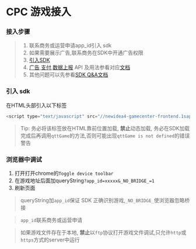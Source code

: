 # CPC 游戏接入

### 接入步骤
> 1. 联系商务或运营申请app_id引入 sdk
> 2. 如果需要展示广告,联系商务在SDK中开通广告权限
> 3. [引入SDK](#引入-sdk)
> 4. [广告](./游戏广告接入文档.md),[支付](./游戏支付接入文档.md),[数据上报](./SDK数据上报接入文档.md) API 及用法参看对应[文档](./README.md)
> 5. 其他问题可以先参看[SDK Q&A文档](./SDK_Q&A.md)

### 引入 sdk

在HTML头部引入以下标签

```javascript
<script type="text/javascript" src="//newidea4-gamecenter-frontend.1sapp.com/sdk/prod/h5.v1.0.0.js?spread=required"></script>
```

> Tip: 务必将该标签放在HTML靠前位置加载, **禁止**动态加载, 务必在SDK加载完成后再调用`qttGame`的方法,否则可能出现`qttGame is not defined`的错误警告

### 浏览器中调试

1. 打开打开chrome的`Toggle device toolbar`
2. 在游戏地址后面加queryString`?app_id=xxxxx&_NO_BRIDGE_=1`
3. 刷新页面

> queryString加`app_id`保证 SDK 正确识别游戏,`_NO_BRIDGE_`使浏览器忽略桥接

> `app_id`联系商务或运营申请

> 如果游戏文件存在于本地, **禁止**以`ftp`协议打开游戏文件调试,只允许`http`或`https`方式的server中运行
